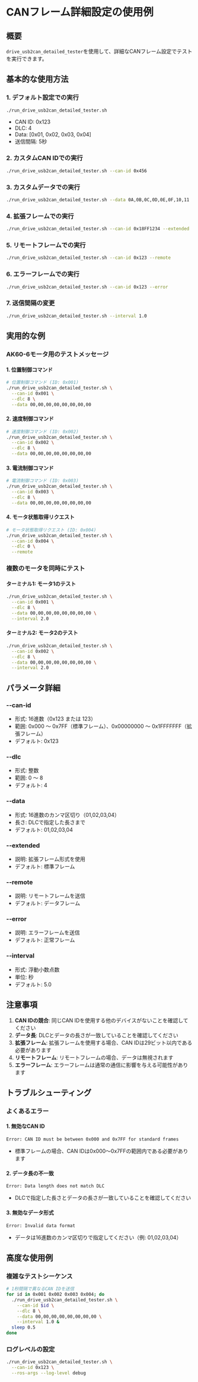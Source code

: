 # CANフレーム詳細設定の使用例

## 概要
`drive_usb2can_detailed_tester`を使用して、詳細なCANフレーム設定でテストを実行できます。

## 基本的な使用方法

### 1. デフォルト設定での実行
```bash
./run_drive_usb2can_detailed_tester.sh
```
- CAN ID: 0x123
- DLC: 4
- Data: [0x01, 0x02, 0x03, 0x04]
- 送信間隔: 5秒

### 2. カスタムCAN IDでの実行
```bash
./run_drive_usb2can_detailed_tester.sh --can-id 0x456
```

### 3. カスタムデータでの実行
```bash
./run_drive_usb2can_detailed_tester.sh --data 0A,0B,0C,0D,0E,0F,10,11
```

### 4. 拡張フレームでの実行
```bash
./run_drive_usb2can_detailed_tester.sh --can-id 0x18FF1234 --extended
```

### 5. リモートフレームでの実行
```bash
./run_drive_usb2can_detailed_tester.sh --can-id 0x123 --remote
```

### 6. エラーフレームでの実行
```bash
./run_drive_usb2can_detailed_tester.sh --can-id 0x123 --error
```

### 7. 送信間隔の変更
```bash
./run_drive_usb2can_detailed_tester.sh --interval 1.0
```

## 実用的な例

### AK60-6モータ用のテストメッセージ

#### 1. 位置制御コマンド
```bash
# 位置制御コマンド (ID: 0x001)
./run_drive_usb2can_detailed_tester.sh \
  --can-id 0x001 \
  --dlc 8 \
  --data 00,00,00,00,00,00,00,00
```

#### 2. 速度制御コマンド
```bash
# 速度制御コマンド (ID: 0x002)
./run_drive_usb2can_detailed_tester.sh \
  --can-id 0x002 \
  --dlc 8 \
  --data 00,00,00,00,00,00,00,00
```

#### 3. 電流制御コマンド
```bash
# 電流制御コマンド (ID: 0x003)
./run_drive_usb2can_detailed_tester.sh \
  --can-id 0x003 \
  --dlc 8 \
  --data 00,00,00,00,00,00,00,00
```

#### 4. モータ状態取得リクエスト
```bash
# モータ状態取得リクエスト (ID: 0x004)
./run_drive_usb2can_detailed_tester.sh \
  --can-id 0x004 \
  --dlc 0 \
  --remote
```

### 複数のモータを同時にテスト

#### ターミナル1: モータ1のテスト
```bash
./run_drive_usb2can_detailed_tester.sh \
  --can-id 0x001 \
  --dlc 8 \
  --data 00,00,00,00,00,00,00,00 \
  --interval 2.0
```

#### ターミナル2: モータ2のテスト
```bash
./run_drive_usb2can_detailed_tester.sh \
  --can-id 0x002 \
  --dlc 8 \
  --data 00,00,00,00,00,00,00,00 \
  --interval 2.0
```

## パラメータ詳細

### --can-id
- 形式: 16進数（0x123 または 123）
- 範囲: 0x000 ～ 0x7FF（標準フレーム）、0x00000000 ～ 0x1FFFFFFF（拡張フレーム）
- デフォルト: 0x123

### --dlc
- 形式: 整数
- 範囲: 0 ～ 8
- デフォルト: 4

### --data
- 形式: 16進数のカンマ区切り（01,02,03,04）
- 長さ: DLCで指定した長さまで
- デフォルト: 01,02,03,04

### --extended
- 説明: 拡張フレーム形式を使用
- デフォルト: 標準フレーム

### --remote
- 説明: リモートフレームを送信
- デフォルト: データフレーム

### --error
- 説明: エラーフレームを送信
- デフォルト: 正常フレーム

### --interval
- 形式: 浮動小数点数
- 単位: 秒
- デフォルト: 5.0

## 注意事項

1. **CAN IDの競合**: 同じCAN IDを使用する他のデバイスがないことを確認してください
2. **データ長**: DLCとデータの長さが一致していることを確認してください
3. **拡張フレーム**: 拡張フレームを使用する場合、CAN IDは29ビット以内である必要があります
4. **リモートフレーム**: リモートフレームの場合、データは無視されます
5. **エラーフレーム**: エラーフレームは通常の通信に影響を与える可能性があります

## トラブルシューティング

### よくあるエラー

#### 1. 無効なCAN ID
```
Error: CAN ID must be between 0x000 and 0x7FF for standard frames
```
- 標準フレームの場合、CAN IDは0x000～0x7FFの範囲内である必要があります

#### 2. データ長の不一致
```
Error: Data length does not match DLC
```
- DLCで指定した長さとデータの長さが一致していることを確認してください

#### 3. 無効なデータ形式
```
Error: Invalid data format
```
- データは16進数のカンマ区切りで指定してください（例: 01,02,03,04）

## 高度な使用例

### 複雑なテストシーケンス
```bash
# 1秒間隔で異なるCAN IDを送信
for id in 0x001 0x002 0x003 0x004; do
  ./run_drive_usb2can_detailed_tester.sh \
    --can-id $id \
    --dlc 8 \
    --data 00,00,00,00,00,00,00,00 \
    --interval 1.0 &
  sleep 0.5
done
```

### ログレベルの設定
```bash
./run_drive_usb2can_detailed_tester.sh \
  --can-id 0x123 \
  --ros-args --log-level debug
``` 
